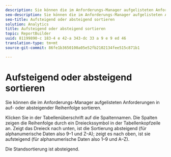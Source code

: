 ```yaml
---
description: Sie können die im Anforderungs-Manager aufgelisteten Anforderungen in auf- oder absteigender Reihenfolge sortieren.
seo-description: Sie können die im Anforderungs-Manager aufgelisteten Anforderungen in auf- oder absteigender Reihenfolge sortieren.
seo-title: Aufsteigend oder absteigend sortieren
solution: Analytics
title: Aufsteigend oder absteigend sortieren
topic: ReportBuilder
uuid: 81199890-c 183-4 e 42-a 343-dc 33 a 9 e 9 ed 46
translation-type: tm+mt
source-git-commit: 86fe1b3650100a05e52fb2102134fee515c871b1

---
```



# Aufsteigend oder absteigend sortieren

Sie können die im Anforderungs-Manager aufgelisteten Anforderungen in auf- oder absteigender Reihenfolge sortieren.

Klicken Sie in der Tabellenüberschrift auf die Spaltennamen. Die Spalten zeigen die Reihenfolge durch ein Dreieckssymbol in der Tabellenkopfzeile an. Zeigt das Dreieck nach unten, ist die Sortierung absteigend (für alphanumerische Daten also 9–1 und Z–A); zeigt es nach oben, ist sie aufsteigend (für alphanumerische Daten also 1–9 und A–Z).

Die Standsortierung ist absteigend.
